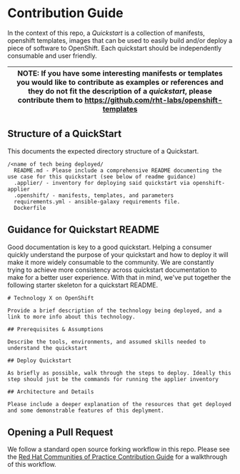 # Contribution Guide

In the context of this repo, a _Quickstart_ is a collection of manifests, openshift templates, images that can be used to easily build and/or deploy a piece of software to OpenShift. Each quickstart should be independently consumable and user friendly.

| NOTE: If you have some interesting manifests or templates you would like to contribute as examples or references and they do not fit the description of a _quickstart_, please contribute them to https://github.com/rht-labs/openshift-templates |
| --- |

## Structure of a QuickStart

This documents the expected directory structure of a Quickstart.

```
/<name of tech being deployed/
  README.md - Please include a comprehensive README documenting the use case for this quickstart (see below of readme guidance)
  .applier/ - inventory for deploying said quickstart via openshift-applier
  .openshift/ - manifests, templates, and parameters
  requirements.yml - ansible-galaxy requirements file.
  Dockerfile
```

## Guidance for Quickstart README

Good documentation is key to a good quickstart. Helping a consumer quickly understand the purpose of your quickstart and how to deploy it will make it more widely consumable to the community. We are constantly trying to achieve more consistency across quickstart documentation to make for a better user experience. With that in mind, we've put together the following starter skeleton for a quickstart README.

```
# Technology X on OpenShift

Provide a brief description of the technology being deployed, and a link to more info about this technology.

## Prerequisites & Assumptions

Describe the tools, environments, and assumed skills needed to understand the quickstart

## Deploy Quickstart

As briefly as possible, walk through the steps to deploy. Ideally this step should just be the commands for running the applier inventory

## Architecture and Details

Please include a deeper explanation of the resources that get deployed and some demonstrable features of this deplyment.
```

## Opening a Pull Request

We follow a standard open source forking workflow in this repo. Please see the [Red Hat Communities of Practice Contribution Guide](https://redhat-cop.github.io/contrib/) for a walkthrough of this workflow.
